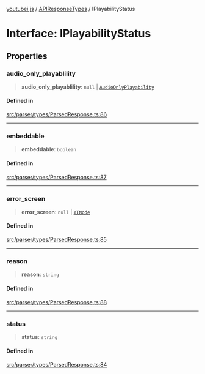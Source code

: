 [youtubei.js](../../../README.md) / [APIResponseTypes](../README.md) / IPlayabilityStatus

# Interface: IPlayabilityStatus

## Properties

### audio\_only\_playablility

> **audio\_only\_playablility**: `null` \| [`AudioOnlyPlayability`](../../YTNodes/classes/AudioOnlyPlayability.md)

#### Defined in

[src/parser/types/ParsedResponse.ts:86](https://github.com/LuanRT/YouTube.js/blob/fc5571629eca037af7de03f4b903da6add1f300b/src/parser/types/ParsedResponse.ts#L86)

***

### embeddable

> **embeddable**: `boolean`

#### Defined in

[src/parser/types/ParsedResponse.ts:87](https://github.com/LuanRT/YouTube.js/blob/fc5571629eca037af7de03f4b903da6add1f300b/src/parser/types/ParsedResponse.ts#L87)

***

### error\_screen

> **error\_screen**: `null` \| [`YTNode`](../../Helpers/classes/YTNode.md)

#### Defined in

[src/parser/types/ParsedResponse.ts:85](https://github.com/LuanRT/YouTube.js/blob/fc5571629eca037af7de03f4b903da6add1f300b/src/parser/types/ParsedResponse.ts#L85)

***

### reason

> **reason**: `string`

#### Defined in

[src/parser/types/ParsedResponse.ts:88](https://github.com/LuanRT/YouTube.js/blob/fc5571629eca037af7de03f4b903da6add1f300b/src/parser/types/ParsedResponse.ts#L88)

***

### status

> **status**: `string`

#### Defined in

[src/parser/types/ParsedResponse.ts:84](https://github.com/LuanRT/YouTube.js/blob/fc5571629eca037af7de03f4b903da6add1f300b/src/parser/types/ParsedResponse.ts#L84)
